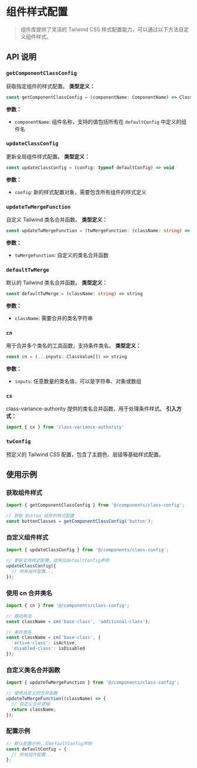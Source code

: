 # 组件样式配置

> 组件库提供了灵活的 Tailwind CSS 样式配置能力，可以通过以下方法自定义组件样式。
>

## API 说明
### `getComponentClassConfig`
获取指定组件的样式配置。
**类型定义：**
``` typescript
const getComponentClassConfig = (componentName: ComponentName) => ClassConfig
```
**参数：**
- `componentName`: 组件名称，支持的值包括所有在 `defaultConfig` 中定义的组件名

### `updateClassConfig`
更新全局组件样式配置。
**类型定义：**
``` typescript
const updateClassConfig = (config: typeof defaultConfig) => void
```
**参数：**
- `config`: 新的样式配置对象，需要包含所有组件的样式定义

### `updateTwMergeFunction`
自定义 Tailwind 类名合并函数。
**类型定义：**
``` typescript
const updateTwMergeFunction = (twMergeFunction: (className: string) => string) => void
```
**参数：**
- `twMergeFunction`: 自定义的类名合并函数

### `defaultTwMerge`
默认的 Tailwind 类名合并函数。
**类型定义：**
``` typescript
const defaultTwMerge = (className: string) => string
```
**参数：**
- `className`: 需要合并的类名字符串

### `cn`
用于合并多个类名的工具函数，支持条件类名。
**类型定义：**
``` typescript
const cn = (...inputs: ClassValue[]) => string
```
**参数：**
- `inputs`: 任意数量的类名值，可以是字符串、对象或数组

### `cx`
class-variance-authority 提供的类名合并函数，用于处理条件样式。
**引入方式：**
``` typescript
import { cx } from 'class-variance-authority'
```
### `twConfig`
预定义的 Tailwind CSS 配置，包含了主题色、层级等基础样式配置。
## 使用示例
### 获取组件样式
``` typescript
import { getComponentClassConfig } from '@/components/class-config';

// 获取 Button 组件的样式配置
const buttonClasses = getComponentClassConfig('button');
```
### 自定义组件样式
``` typescript
import { updateClassConfig } from '@/components/class-config';

// 更新全局样式配置，结构见defaultConfig声明
updateClassConfig({
  // 所有组件配置...
});
```
### 使用 cn 合并类名
``` typescript
import { cn } from '@/components/class-config';

// 基础用法
const className = cn('base-class', 'additional-class');

// 条件类名
const className = cn('base-class', {
  'active-class': isActive,
  'disabled-class': isDisabled
});
```
### 自定义类名合并函数
``` typescript
import { updateTwMergeFunction } from '@/components/class-config';

// 使用自定义的合并函数
updateTwMergeFunction((className) => {
  // 自定义合并逻辑
  return className;
});
```
### 配置示例
``` typescript
// 默认配置示例，见defaultConfig声明
const defaultConfig = {
  // 所有组件配置...
};
```
